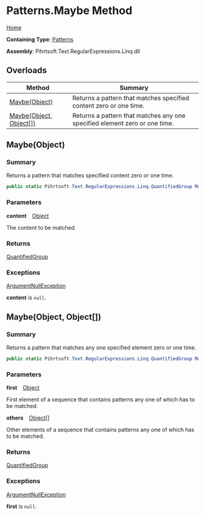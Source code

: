 # Patterns\.Maybe Method

[Home](../../../../../../README.md)

**Containing Type**: [Patterns](../README.md)

**Assembly**: Pihrtsoft\.Text\.RegularExpressions\.Linq\.dll

## Overloads

| Method | Summary |
| ------ | ------- |
| [Maybe(Object)](#Pihrtsoft_Text_RegularExpressions_Linq_Patterns_Maybe_System_Object_) | Returns a pattern that matches specified content zero or one time\. |
| [Maybe(Object, Object\[\])](#Pihrtsoft_Text_RegularExpressions_Linq_Patterns_Maybe_System_Object_System_Object___) | Returns a pattern that matches any one specified element zero or one time\. |

## Maybe\(Object\) <a name="Pihrtsoft_Text_RegularExpressions_Linq_Patterns_Maybe_System_Object_"></a>

### Summary

Returns a pattern that matches specified content zero or one time\.

```csharp
public static Pihrtsoft.Text.RegularExpressions.Linq.QuantifiedGroup Maybe(object content)
```

### Parameters

**content** &ensp; [Object](https://docs.microsoft.com/en-us/dotnet/api/system.object)

The content to be matched\.

### Returns

[QuantifiedGroup](../../QuantifiedGroup/README.md)

### Exceptions

[ArgumentNullException](https://docs.microsoft.com/en-us/dotnet/api/system.argumentnullexception)

**content** is `null`\.

## Maybe\(Object, Object\[\]\) <a name="Pihrtsoft_Text_RegularExpressions_Linq_Patterns_Maybe_System_Object_System_Object___"></a>

### Summary

Returns a pattern that matches any one specified element zero or one time\.

```csharp
public static Pihrtsoft.Text.RegularExpressions.Linq.QuantifiedGroup Maybe(object first, params object[] others)
```

### Parameters

**first** &ensp; [Object](https://docs.microsoft.com/en-us/dotnet/api/system.object)

First element of a sequence that contains patterns any one of which has to be matched\.

**others** &ensp; [Object](https://docs.microsoft.com/en-us/dotnet/api/system.object)\[\]

Other elements of a sequence that contains patterns any one of which has to be matched\.

### Returns

[QuantifiedGroup](../../QuantifiedGroup/README.md)

### Exceptions

[ArgumentNullException](https://docs.microsoft.com/en-us/dotnet/api/system.argumentnullexception)

**first** is `null`\.

